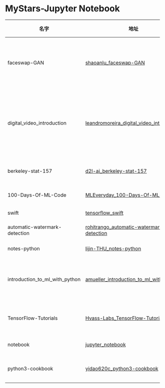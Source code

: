 # MyStars-Jupyter Notebook
|             名字             |                                                    地址                                                     |星数 |      语言      | 大小 |                                                    描述                                                     |
|------------------------------|-------------------------------------------------------------------------------------------------------------|----:|----------------|------|-------------------------------------------------------------------------------------------------------------|
|faceswap-GAN                  |[shaoanlu_faceswap-GAN](https://github.com/shaoanlu/faceswap-GAN.git)                                        | 3153|Jupyter Notebook|2 KB  |A denoising autoencoder + adversarial losses and attention mechanisms for face swapping.                     |
|digital_video_introduction    |[leandromoreira_digital_video_introduction](https://github.com/leandromoreira/digital_video_introduction.git)|12670|Jupyter Notebook|26 KB |A hands-on introduction to video technology: image, video, codec (av1, vp9, h265) and more (ffmpeg encoding).|
|berkeley-stat-157             |[d2l-ai_berkeley-stat-157](https://github.com/d2l-ai/berkeley-stat-157.git)                                  | 2697|Jupyter Notebook|774 KB|Homepage for STAT 157 at UC Berkeley                                                                         |
|100-Days-Of-ML-Code           |[MLEveryday_100-Days-Of-ML-Code](https://github.com/MLEveryday/100-Days-Of-ML-Code.git)                      |18885|Jupyter Notebook|43 KB |100-Days-Of-ML-Code中文版                                                                                    |
|swift                         |[tensorflow_swift](https://github.com/tensorflow/swift.git)                                                  | 6057|Jupyter Notebook|3 KB  |Swift for TensorFlow                                                                                         |
|automatic-watermark-detection |[rohitrango_automatic-watermark-detection](https://github.com/rohitrango/automatic-watermark-detection.git)  |  898|Jupyter Notebook|38 KB |Project for Digital Image Processing                                                                         |
|notes-python                  |[lijin-THU_notes-python](https://github.com/lijin-THU/notes-python.git)                                      | 6293|Jupyter Notebook|11 KB |中文 Python 笔记                                                                                             |
|introduction_to_ml_with_python|[amueller_introduction_to_ml_with_python](https://github.com/amueller/introduction_to_ml_with_python.git)    | 6145|Jupyter Notebook|182 KB|Notebooks and code for the book "Introduction to Machine Learning with Python"                               |
|TensorFlow-Tutorials          |[Hvass-Labs_TensorFlow-Tutorials](https://github.com/Hvass-Labs/TensorFlow-Tutorials.git)                    | 9018|Jupyter Notebook|66 KB |TensorFlow Tutorials with YouTube Videos                                                                     |
|notebook                      |[jupyter_notebook](https://github.com/jupyter/notebook.git)                                                  | 9100|Jupyter Notebook|31 KB |Jupyter Interactive Notebook                                                                                 |
|python3-cookbook              |[yidao620c_python3-cookbook](https://github.com/yidao620c/python3-cookbook.git)                              |10136|Jupyter Notebook|4 KB  |《Python Cookbook》 3rd Edition Translation                                                                  |

